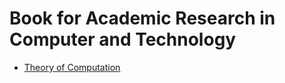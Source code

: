 # Book for Academic Research in Computer and Technology
- [Theory of Computation](https://cglab.ca/~michiel/TheoryOfComputation/TheoryOfComputation.pdf)
